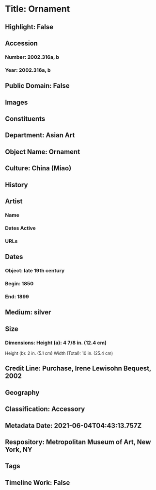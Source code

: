# Title: Ornament
## Highlight: False
## Accession
### Number: 2002.316a, b
### Year: 2002.316a, b
## Public Domain: False
## Images
## Constituents
## Department: Asian Art
## Object Name: Ornament
## Culture: China (Miao)
## History
## Artist
### Name
### Dates Active
### URLs
## Dates
### Object: late 19th century
### Begin: 1850
### End: 1899
## Medium: silver
## Size
### Dimensions: Height (a): 4 7/8 in. (12.4 cm)
Height (b): 2 in. (5.1 cm)
Width (Total): 10 in. (25.4 cm)
## Credit Line: Purchase, Irene Lewisohn Bequest, 2002
## Geography
## Classification: Accessory
## Metadata Date: 2021-06-04T04:43:13.757Z
## Respository: Metropolitan Museum of Art, New York, NY
## Tags
## Timeline Work: False